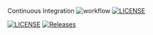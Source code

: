 Continuous Integration
![workflow](https://github.com/padaukwai/DevOpsLab2/actions/workflows/main.yml/badge.svg)
[![LICENSE](https://img.shields.io/badge/Apache_2.0-blue.svg)](https://github.com/padaukwai/DevOpsLab2/blob/master/LICENSE)

[![LICENSE](https://img.shields.io/github/license/padaukwai/sem.svg?style=flat-square)](https://github.com/padaukwai/DevOpsLab2/blob/master/LICENSE)
[![Releases](https://img.shields.io/github/release/padaukwai/sem/all.svg?style=flat-square)](https://github.com/padaukwai/DevOpsLab2/releases)